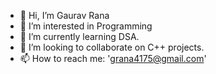 - 👋 Hi, I’m Gaurav Rana
- 👀 I’m interested in Programming
- 🌱 I’m currently learning DSA.
- 💞️ I’m looking to collaborate on C++ projects.
- 📫 How to reach me: 'grana4175@gmail.com'


